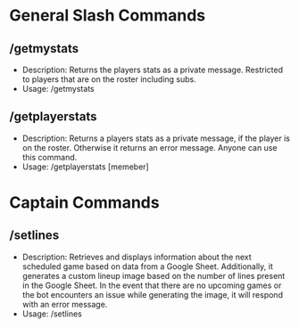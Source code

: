 # General Slash Commands
## /getmystats
- Description: Returns the players stats as a private message. Restricted to players that are on the roster including subs.
- Usage: /getmystats
## /getplayerstats 
- Description: Returns a players stats as a private message, if the player is on the roster. Otherwise it returns an error message. Anyone can use this command.
- Usage: /getplayerstats [memeber]

# Captain Commands
## /setlines
- Description: Retrieves and displays information about the next scheduled game based on data from a Google Sheet. Additionally, it generates a custom lineup image based on the number of lines present in the Google Sheet. In the event that there are no upcoming games or the bot encounters an issue while generating the image, it will respond with an error message.
- Usage: /setlines

